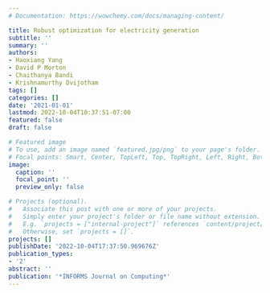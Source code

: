 ```yaml
---
# Documentation: https://wowchemy.com/docs/managing-content/

title: Robust optimization for electricity generation
subtitle: ''
summary: ''
authors:
- Haoxiang Yang
- David P Morton
- Chaithanya Bandi
- Krishnamurthy Dvijotham
tags: []
categories: []
date: '2021-01-01'
lastmod: 2022-10-04T10:37:51-07:00
featured: false
draft: false

# Featured image
# To use, add an image named `featured.jpg/png` to your page's folder.
# Focal points: Smart, Center, TopLeft, Top, TopRight, Left, Right, BottomLeft, Bottom, BottomRight.
image:
  caption: ''
  focal_point: ''
  preview_only: false

# Projects (optional).
#   Associate this post with one or more of your projects.
#   Simply enter your project's folder or file name without extension.
#   E.g. `projects = ["internal-project"]` references `content/project/deep-learning/index.md`.
#   Otherwise, set `projects = []`.
projects: []
publishDate: '2022-10-04T17:37:50.969676Z'
publication_types:
- '2'
abstract: ''
publication: '*INFORMS Journal on Computing*'
---
```

